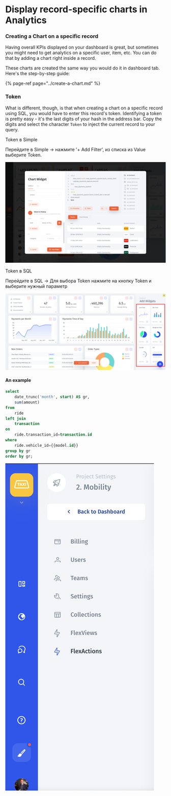# Display record-specific charts in Analytics

### Creating a Chart on a specific record <a id="creating-a-chart-on-a-specific-record"></a>

Having overall KPIs displayed on your dashboard is great, but sometimes you might need to get analytics on a specific user, item, etc. You can do that by adding a chart right inside a record.

These charts are created the same way you would do it in dashboard tab. Here's the step-by-step guide:

{% page-ref page="../create-a-chart.md" %}

### Token

What is different, though, is that when creating a chart on a specific record using SQL, you would have to enter this record's token. Identifying a token is pretty easy - it's the last digits of your hash in the address bar. Copy the digits and select the character `Token` to inject the current record to your query.

Token в Simple

Перейдите в Simple -&gt; нажмите '+ Add Filter', из списка из Value выберите Token.

![](../../../.gitbook/assets/dashboard-create-chart-sql-added-token%20%281%29.png)

Token в SQL

Перейдите в SQL -&gt; Для выбора Token нажмите на кнопку Token и выберите нужный параметр

![](../../../.gitbook/assets/image%20%2867%29.png)

#### An example

```sql
select 
    date_trunc('month', start) AS gr,
    sum(amount)
from 
    ride
left join 
    transaction
on 
    ride.transaction_id=transaction.id
where 
    ride.vehicle_id={{model.id}}
group by gr
order by gr;
```

![](../../../.gitbook/assets/image%20%2864%29.png)

